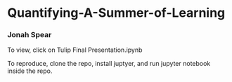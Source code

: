 # Quantifying-A-Summer-of-Learning
### Jonah Spear

To view, click on Tulip Final Presentation.ipynb

To reproduce, clone the repo, install juptyer, and run jupyter notebook inside the repo.
